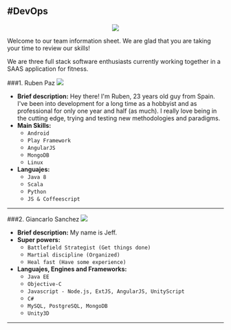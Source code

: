 #DevOps
---

<p align="center">
  <img src="http://mentalfloss.com/sites/default/files/pulpfiction.jpeg"/>
</p>

Welcome to our team information sheet. We are glad that you are taking your time to review our skills!

We are three full stack software enthusiasts currently working together in a SAAS application for fitness.

###1. Ruben Paz
![](https://gravatar.com/avatar/6442fc1bfaf540eeb650ae4691255f01?size=165.0000035762787)
* **Brief description:**
  Hey there! I'm Ruben, 23 years old guy from Spain. I've been into development for a long time as a hobbyist and as professional for only one year and half (as much). I really love being in the cutting edge, trying and testing new methodologies and paradigms.
* **Main Skills:** 
  - `Android`
  - `Play Framework`
  - `AngularJS`
  - `MongoDB`
  - `Linux`
* **Languajes:**
  - `Java 8`
  - `Scala`
  - `Python`
  - `JS & Coffeescript`

---

###2. Giancarlo Sanchez
![](http://i.ytimg.com/vi/b0Y9exbvqTs/hqdefault.jpg)

* **Brief description:**
  My name is Jeff.
* **Super powers:** 
  - `Battlefield Strategist (Get things done)`
  - `Martial discipline (Organized)`
  - `Heal fast (Have some experience)`
* **Languajes, Engines and Frameworks:**
  - `Java EE`
  - `Objective-C`
  - `Javascript - Node.js, ExtJS, AngularJS, UnityScript`
  - `C#`
  - `MySQL, PostgreSQL, MongoDB`
  - `Unity3D`

---
